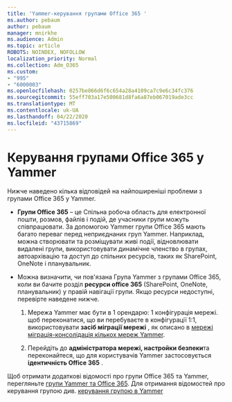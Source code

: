 ```yaml
---
title: 'Yammer-керування групами Office 365 '
ms.author: pebaum
author: pebaum
manager: mnirkhe
ms.audience: Admin
ms.topic: article
ROBOTS: NOINDEX, NOFOLLOW
localization_priority: Normal
ms.collection: Adm_O365
ms.custom:
- "995"
- "6000003"
ms.openlocfilehash: 0257be866d6f6c654a28a4109ca7c9e6c34fc376
ms.sourcegitcommit: 55eff703a17e500681d8fa6a87eb067019ade3cc
ms.translationtype: MT
ms.contentlocale: uk-UA
ms.lasthandoff: 04/22/2020
ms.locfileid: "43715869"
---
```

# <a name="manage-office-365-groups-in-yammer"></a>Керування групами Office 365 у Yammer

Нижче наведено кілька відповідей на найпоширеніші проблеми з групами Office 365 у Yammer.

* **Групи Office 365** – це Спільна робоча область для електронної пошти, розмов, файлів і подій, де учасники групи можуть співпрацювати. За допомогою Yammer групи Office 365 мають багато переваг перед неприєднаних груп Yammer. Наприклад, можна створювати та розміщувати живі події, відновлювати видалені групи, використовувати динамічне членство в групах, автоархівацію та доступ до спільних ресурсів, таких як SharePoint, OneNote і планувальник.

* Можна визначити, чи пов'язана Група Yammer з групами Office 365, коли ви бачите розділ **ресурси office 365** (SharePoint, OneNote, планувальник) у правій навігації групи. Якщо ресурси недоступні, перевірте наведене нижче.

  1. Мережа Yammer має бути в 1 орендарю: 1 конфігурація мережі. щоб переконатися, що ви перебуваєте в конфігурації 1:1, використовувати **засіб міграції мережі** , як описано в [мережі міграція-консолідація кількох мереж Yammer](https://docs.microsoft.com/yammer/configure-your-yammer-network/consolidate-multiple-yammer-networks).

  2. Перейдіть до **адміністратора мережі, настройки безпеки**та переконайтеся, що для користувачів Yammer застосовується **ідентичність Office 365** .

Щоб отримати додаткові відомості про групи Office 365 та Yammer, перегляньте [групи Yammer та Office 365](https://docs.microsoft.com/yammer/manage-yammer-groups/yammer-and-office-365-groups). Для отримання відомостей про керування групою див. [керування групою в Yammer](https://support.office.com/article/Manage-a-group-in-Yammer-6e05c6d6-5548-4c88-89cd-e6757a514ef2)
